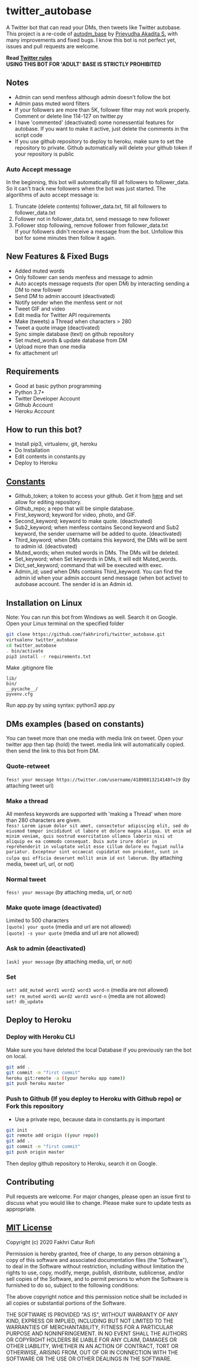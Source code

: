 # twitter_autobase
A Twitter bot that can read your DMs, then tweets like Twitter autobase. This project is a re-code of [autodm_base](https://github.com/ydhnwb/autodm_base) by [Prieyudha Akadita S.](https://github.com/ydhnwb) with many improvements and fixed bugs. I know this bot is not perfect yet, issues and pull requests are welcome.

**Read [Twitter rules](https://help.twitter.com/en/rules-and-policies/twitter-search-policies)** <br>
**USING THIS BOT FOR 'ADULT' BASE IS STRICTLY PROHIBITED** <br>

## Notes
- Admin can send menfess although admin doesn't follow the bot
- Admin pass muted word filters
- If your followers are more than 5K, follower filter may not work properly. Comment or delete line 114-127 on twitter.py
- I have 'commented' (deactivated) some nonessential features for autobase. If you want to make it active, just delete the comments in the script code
- If you use github repository to deploy to heroku, make sure to set the repository to private. Github automatically will delete your github token if your repository is public

### Auto Accept message 
In the beginning, this bot will automatically fill all followers to follower_data. So it can't track new followers when the bot was just started. The algorithms of auto accept message is:
1. Truncate (delete contents) follower_data.txt, fill all followers to follower_data.txt
2. Follower not in follower_data.txt, send message to new follower
3. Follower stop following, remove follower from follower_data.txt <br>
If your followers didn't receive a message from the bot. Unfollow this bot for some minutes then follow it again.

## New Features & Fixed Bugs
- Added muted words
- Only follower can sends menfess and message to admin
- Auto accepts message requests (for open DM) by interacting sending a DM to new follower
- Send DM to admin account (deactivated)
- Notify sender when the menfess sent or not
- Tweet GIF and video
- Edit media for Twitter API requirements
- Make (tweets) a Thread when characters > 280
- Tweet a quote image (deactivated)
- Sync simple database (text) on github repository
- Set muted_words & update database from DM
- Upload more than one media
- fix attachment url 

## Requirements
- Good at basic python programming
- Python 3.7+
- Twitter Developer Account
- Github Account
- Heroku Account

## How to run this bot?
- Install pip3, virtualenv, git, heroku
- Do Installation
- Edit contents in constants.py
- Deploy to Heroku

## [Constants](https://github.com/fakhrirofi/twitter_autobase/blob/master/constants.py)
- Github_token; a token to access your github. Get it from [here](https://github.com/settings/tokens) and set allow for editing repository.
- Github_repo; a repo that will be simple database.
- First_keyword; keyword for video, photo, and GIF.
- Second_keyword; keyword to make quote. (deactivated)
- Sub2_keyword; when menfess contains Second keyword and Sub2 keyword, the sender username will be added to quote. (deactivated)
- Third_keyword; when DMs contains this keyword, the DMs will be sent to admin id. (deactivated)
- Muted_words; when muted words in DMs. The DMs will be deleted.
- Set_keyword; when Set keywords in DMs, it will edit Muted_words.
- Dict_set_keyword; command that will be executed with exec.
- Admin_id; used when DMs contains Third_keyword. You can find the admin id when your admin account send message (when bot active) to autobase account. The sender id is an Admin id.

## Installation on Linux
Note: You can run this bot from Windows as well. Search it on Google. <br>
Open your Linux terminal on the specified folder <br>
```bash
git clone https://github.com/fakhrirofi/twitter_autobase.git
virtualenv twitter_autobase
cd twitter_autobase
. bin/activate
pip3 install -r requirements.txt
```
Make .gitignore file <br>
```
lib/
bin/
__pycache__/
pyvenv.cfg
```
Run app.py by using syntax: python3 app.py



## DMs examples (based on constants)
You can tweet more than one media with media link on tweet. Open your twitter app then tap (hold) the tweet. media link will automatically copied. then send the link to this bot from DM.
### Quote-retweet
`fess! your message https://twitter.com/username/41890813214140?=19` (by attaching tweet url)
### Make a thread
All menfess keywords are supported with 'making a Thread' when more than 280 characters are given. <br>
`fess! Lorem ipsum dolor sit amet, consectetur adipiscing elit, sed do eiusmod tempor incididunt ut labore et dolore magna aliqua. Ut enim ad minim veniam, quis nostrud exercitation ullamco laboris nisi ut aliquip ex ea commodo consequat. Duis aute irure dolor in reprehenderit in voluptate velit esse cillum dolore eu fugiat nulla pariatur. Excepteur sint occaecat cupidatat non proident, sunt in culpa qui officia deserunt mollit anim id est laborum.` (by attaching media, tweet url, url, or not)
### Normal tweet
`fess! your message` (by attaching media, url, or not)
### Make quote image (deactivated)
Limited to 500 characters <br>
`[quote] your quote` (media and url are not allowed) <br>
`[quote] -s your quote` (media and url are not allowed)
### Ask to admin (deactivated)
`[ask] your message` (by attaching media, url, or not)
### Set
`set! add_muted word1 word2 word3 word-n` (media are not allowed) <br>
`set! rm_muted word1 word2 word3 word-n` (media are not allowed) <br>
`set! db_update`


## Deploy to Heroku
### Deploy with Heroku CLI
Make sure you have deleted the local Database if you previously ran the bot on local.
```bash
git add .
git commit -m "first commit"
heroku git:remote -a ((your heroku app name))
git push heroku master
```
### Push to Github (If you deploy to Heroku with Github repo) or Fork this repository
- Use a private repo, because data in constants.py is important
```bash
git init
git remote add origin ((your repo))
git add .
git commit -m "first commit"
git push origin master
```
Then deploy github repository to Heroku, search it on Google. <br>


## Contributing
Pull requests are welcome. For major changes, please open an issue first to discuss what you would like to change. Please make sure to update tests as appropriate.

## [MIT License](https://github.com/fakhrirofi/twitter_autobase/blob/master/LICENSE)

Copyright (c) 2020 Fakhri Catur Rofi

Permission is hereby granted, free of charge, to any person obtaining a copy
of this software and associated documentation files (the "Software"), to deal
in the Software without restriction, including without limitation the rights
to use, copy, modify, merge, publish, distribute, sublicense, and/or sell
copies of the Software, and to permit persons to whom the Software is
furnished to do so, subject to the following conditions:

The above copyright notice and this permission notice shall be included in all
copies or substantial portions of the Software.

THE SOFTWARE IS PROVIDED "AS IS", WITHOUT WARRANTY OF ANY KIND, EXPRESS OR
IMPLIED, INCLUDING BUT NOT LIMITED TO THE WARRANTIES OF MERCHANTABILITY,
FITNESS FOR A PARTICULAR PURPOSE AND NONINFRINGEMENT. IN NO EVENT SHALL THE
AUTHORS OR COPYRIGHT HOLDERS BE LIABLE FOR ANY CLAIM, DAMAGES OR OTHER
LIABILITY, WHETHER IN AN ACTION OF CONTRACT, TORT OR OTHERWISE, ARISING FROM,
OUT OF OR IN CONNECTION WITH THE SOFTWARE OR THE USE OR OTHER DEALINGS IN THE
SOFTWARE.
